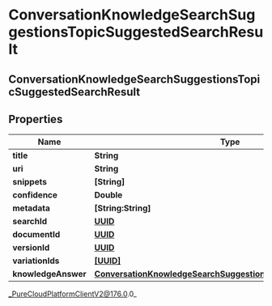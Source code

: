 # ConversationKnowledgeSearchSuggestionsTopicSuggestedSearchResult

## ConversationKnowledgeSearchSuggestionsTopicSuggestedSearchResult

## Properties

|Name | Type | Description | Notes|
|------------ | ------------- | ------------- | -------------|
| **title** | **String** |  | [optional] |
| **uri** | **String** |  | [optional] |
| **snippets** | **[String]** |  | [optional] |
| **confidence** | **Double** |  | [optional] |
| **metadata** | **[String:String]** |  | [optional] |
| **searchId** | [**UUID**](UUID) |  | [optional] |
| **documentId** | [**UUID**](UUID) |  | [optional] |
| **versionId** | [**UUID**](UUID) |  | [optional] |
| **variationIds** | [**[UUID]**]([UUID]) |  | [optional] |
| **knowledgeAnswer** | [**ConversationKnowledgeSearchSuggestionsTopicKnowledgeAnswer**](ConversationKnowledgeSearchSuggestionsTopicKnowledgeAnswer) |  | [optional] |



_PureCloudPlatformClientV2@176.0.0_
